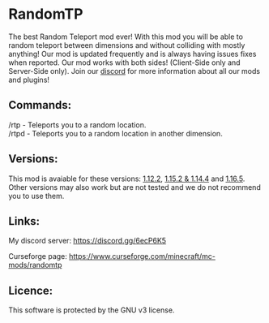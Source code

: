  <!--
  Title: RandomTP
  Description: The best Random Teleport Mod ever!
  Author: Picono435
  -->
# RandomTP
The best Random Teleport mod ever! With this mod you will be able to random teleport between dimensions and without colliding with mostly anything! Our mod is updated frequently and is always having issues fixes when reported. Our mod works with both sides! (Client-Side only and Server-Side only). Join our [discord](https://discord.gg/wQj53Hy) for more information about all our mods and plugins!

## Commands:

<p>/rtp - Teleports you to a random location.
<br>
/rtpd - Teleports you to a random location in another dimension.</p>

## Versions:

This mod is avaiable for these versions: [1.12.2](https://github.com/Picono435/RandomTP/tree/1.12.2), [1.15.2 & 1.14.4](https://github.com/Picono435/RandomTP/tree/1.15.2) and [1.16.5](https://github.com/Picono435/RandomTP/tree/1.16). Other versions may also work but are not tested and we do not recommend you to use them.

## Links:

My discord server: https://discord.gg/6ecP6K5

Curseforge page: https://www.curseforge.com/minecraft/mc-mods/randomtp


## Licence:

This software is protected by the GNU v3 license.
